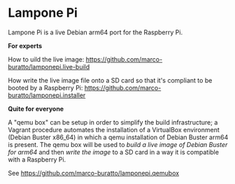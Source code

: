 # Lampone Pi

Lampone Pi is a live Debian arm64 port for the Raspberry Pi.

**For experts**

How to uild the live image: https://github.com/marco-buratto/lamponepi.live-build

How write the live image file onto a SD card so that it's compliant to be booted by a Raspberry Pi: https://github.com/marco-buratto/lamponepi.installer

**Quite for everyone**

A "qemu box" can be setup in order to simplify the build infrastructure; a Vagrant procedure automates the installation of a VirtualBox environment (Debian Buster x86_64) in which a qemu installation of Debian Buster arm64 is present. The qemu box will be used to *build a live image of Debian Buster for arm64* and then *write the image* to a SD card in a way it is compatible with a Raspberry Pi.

See https://github.com/marco-buratto/lamponepi.qemubox
